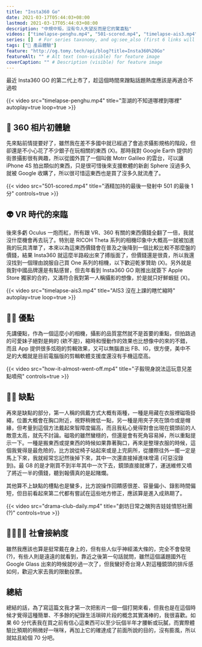 ```yaml
---
title: "Insta360 Go"
date: 2021-03-17T05:44:03+08:00
lastmod: 2021-03-17T05:44:03+08:00
description: "中規中矩，沒有令人失望反而是它的驚喜點"
videos: ["timelapse-penghu.mp4", "501-scored.mp4", "timelapse-ais3.mp4", "how-it-almost-went-off.mp4", "drama-club-daily.mp4"]
series: []  # For series taxonomy, and og:see_also (first 6 links will be used)
tags: ["🌟 產品體驗"]
feature: "http://og.tomy.tech/api/blog?title=Insta360%20Go"
featureAlt: "" # Alt text (non-visible) for feature image
coverCaption: "" # Description (visible) for feature image
---
```


最近 Insta360 GO 的第二代上市了，趁這個時間來蹭點話題熱度應該是再適合不過啦

{{< video src="timelapse-penghu.mp4" title="澎湖的不知道哪裡到哪裡" autoplay=true loop=true >}}

## 🗼 360 相片初體驗

先來點前情提要好了，雖然我在差不多國中就已經過了會追求攝影規格的階段，但卻還是不小心花了不少銀子在玩相關的東西 (X)。那時我對 Google Earth 提供的街景攝影很有興趣，所以從國外買了一個叫做 Motrr Galileo 的雲台，可以讓 iPhone 4S 拍出類似的東西，只是很可惜後來支援軟體的新創 Sphere 沒過多久就被 Google 收購了，所以很可惜這東西也是買了沒多久就流產了。

{{< video src="501-scored.mp4" title="酒精加持的最後一發射中 501 的最後 1 分" controls=true >}}

## 👽 VR 時代的來臨

後來多虧 Oculus 一炮而紅，所有跟 VR、360 有關的東西價錢全翻了一倍，我就沒什麼機會再去玩了。特別是 RICOH Theta 系列的相機印象中大概高一就被加進我的玩具清單了，本來以為這東西價錢會在普及之後降到一個比較比較不那麼盤的價錢，結果 Insta360 就這麼半路殺出來了搏版面了，但價錢還是很貴，所以我還沒找到一個理由說服自己買 One 系列的相機，以下歡迎乾爹贊助 (X)。另外就是我對中國品牌還是有點感冒，但去年看到 Insta360 GO 剛推出就簽下 Apple Store 獨家的合約，又滿符合我對第一人稱攝影的想像，於是就只好鮮蝦挺 (X)。

{{< video src="timelapse-ais3.mp4" title="AIS3 沒在上課的瞎忙縮時" autoplay=true loop=true >}}

## 👍🏻 優點

先講優點，作為一個這麼小的相機，攝影的品質當然就不是首要的重點，但拍路過的可愛妹子絕對是夠的 (欸不是)，縮時和慢動作的效果也比想像中的來的不錯，而且 App 提供很多炫砲的剪輯效果，又可以無腦直出 FB、IG，很方便，美中不足的大概就是目前電腦版的剪輯軟體支援度還沒有手機這麼高。

{{< video src="how-it-almost-went-off.mp4" title="子毅現身說法這玩意兒差點噴飛" controls=true >}}

## 👎🏻 缺點

再來是缺點的部分，第一人稱的佩戴方式大概有兩種，一種是用藏在衣服裡磁吸掛繩，位置大概會在胸口附近，視野稍微低一點，另一種是用夾子夾在頭巾或是帽緣，但考量到這個方法戴起來智障度偏高，而且我私心覺得對會出現在鏡頭前的人敵意太高，就先不討論。磁吸的雖然蠻穩的，但還是會有死角容易掉，所以重點提示一下。一種是搬東西或提東西的時候如果靠著胸口，再來是整理衣服的時候，這個我覺得是最危險的，比方說從椅子站起來或是上完廁所，從腰際往外一擺一定是馬上下來，我就經常忘記然後掉下來，其中一次還直接掉進味增湯 (可惡沒錄到)。最 G8 的是才剛買不到半年其中一次下去，鏡頭直接就爆了，運送維修又噴了將近一半的價錢，聽到報價真的是起賭爛。

其他算不上缺點的槽點也是蠻多，比方說操作回饋感很差、容量偏小、錄影時間偏短，但目前看起來第二代都有嘗試在這些地方修正，應該算是進入成熟期了。

{{< video src="drama-club-daily.mp4" title="劇坊日常之醜狗吉娃娃憤怒社團 (?)" controls=true >}}

## 🫱🏻‍🫲🏽 社會接納度

雖然我應該也算是挺常戴在身上的，但有些人似乎神經滿大條的，完全不會發現 (?)，有些人則是遠遠的就看到，靠近之後第一句話就問，雖然這個議題國外在 Google Glass 出來的時候就吵過一次了，但我蠻好奇台灣人對這種鏡頭的排斥感如何，歡迎大家去我的限動投票。

## 總結

總結的話，為了寫這篇文我才第一次把影片一個一個打開來看，但我也是在這個時候才覺得這種簡單、不多餘的紀錄生活瑣碎片段的概念其實滿棒的，我很喜歡。如果 60 分代表我在買之前有信心這東西可以至少玩個半年才腰斬或玩膩，而實際體驗比預期的稍微好一咪咪，再加上它的確達成了前面所說的目的，沒有膨風，所以就姑且給個 70 分吧。
